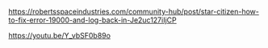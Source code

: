 
https://robertsspaceindustries.com/community-hub/post/star-citizen-how-to-fix-error-19000-and-log-back-in-Je2uc127iIjCP

https://youtu.be/Y_vbSF0b89o
